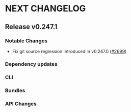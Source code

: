 # NEXT CHANGELOG

## Release v0.247.1

### Notable Changes
* Fix git source regression introduced in v0.247.0 ([#2699](https://github.com/databricks/cli/pull/2699))

### Dependency updates

### CLI

### Bundles

### API Changes

